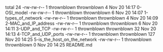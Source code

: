 total 24
-rw-rw-r-- 1 thrownblown thrownblown   4 Nov 20 14:17 0-OSI_model
-rw-rw-r-- 1 thrownblown thrownblown   6 Nov 20 14:07 1-types_of_network
-rw-rw-r-- 1 thrownblown thrownblown   4 Nov 20 14:09 2-MAC_and_IP_address
-rw-rw-r-- 1 thrownblown thrownblown   6 Nov 20 14:11 3-UDP_and_TCP
-rw-rw-r-- 1 thrownblown thrownblown  32 Nov 20 14:13 4-TCP_and_UDP_ports
-rw-rw-r-- 1 thrownblown thrownblown 127 Nov 20 14:25 5-is_the_host_on_the_network
-rw-rw-r-- 1 thrownblown thrownblown   0 Nov 20 14:25 README.md
